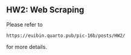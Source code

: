## HW2: Web Scraping

Please refer to

    https://euibin.quarto.pub/pic-16b/posts/HW2/

for more details.
